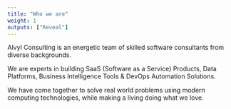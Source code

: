 ```yaml
---
title: "Who we are"
weight: 1
outputs: ["Reveal"]
---
```


Alvyl Consulting is an energetic team of skilled software consultants from diverse backgrounds.

We are experts in building SaaS (Software as a Service) Products, Data Platforms, Business Intelligence Tools & DevOps Automation Solutions.

We have come together to solve real world problems using modern computing technologies, while making a living doing what we love.
